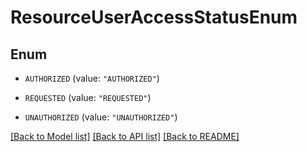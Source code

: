 # ResourceUserAccessStatusEnum

## Enum


* `AUTHORIZED` (value: `"AUTHORIZED"`)

* `REQUESTED` (value: `"REQUESTED"`)

* `UNAUTHORIZED` (value: `"UNAUTHORIZED"`)


[[Back to Model list]](../README.md#documentation-for-models) [[Back to API list]](../README.md#documentation-for-api-endpoints) [[Back to README]](../README.md)


